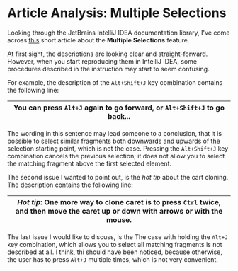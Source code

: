 # Article Analysis: Multiple Selections

Looking through the JetBrains IntelliJ IDEA documentation library, I've come across [this](https://www.jetbrains.com/help/idea/pro-tips.html#multiple-selections) short article about the **Multiple Selections** feature.

At first sight, the descriptions are looking clear and straight-forward. However, when you start reproducing them in IntelliJ IDEA, some procedures described in the instruction may start to seem confusing.

For example, the description of the `Alt+Shift+J` key combination contains the following line:

| You can press `Alt+J` again to go forward, or `Alt+Shift+J` to go back... |
|---|

The wording in this sentence may lead someone to a conclusion, that it is possible to select similar fragments both downwards and upwards of the selection starting point, which is not the case. Pressing the `Alt+Shift+J` key combination cancels the previous selection; it does not allow you to select the matching fragment above the first selected element.

The second issue I wanted to point out, is the _hot tip_ about the cart cloning. The description contains the following line:

| _Hot tip_: One more way to clone caret is to press `Ctrl` twice, and then move the caret up or down with arrows or with the mouse. |
|---|



The last issue I would like to discuss, is the The case with holding the `Alt+J` key combination, which allows you to select all matching fragments is not described at all. I think, thi should have been noticed, because otherwise, the user has to press `Alt+J` multiple times, which is not very convenient.
